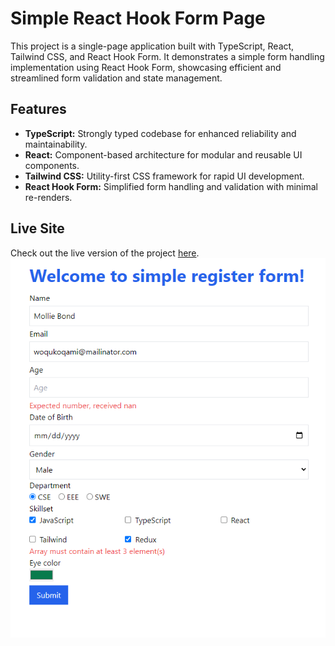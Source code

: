 # Simple React Hook Form Page

This project is a single-page application built with TypeScript, React, Tailwind CSS, and React Hook Form. It demonstrates a simple form handling implementation using React Hook Form, showcasing efficient and streamlined form validation and state management.

## Features

- **TypeScript:** Strongly typed codebase for enhanced reliability and maintainability.
- **React:** Component-based architecture for modular and reusable UI components.
- **Tailwind CSS:** Utility-first CSS framework for rapid UI development.
- **React Hook Form:** Simplified form handling and validation with minimal re-renders.

## Live Site

Check out the live version of the project [here](https://your-live-site-url.com).
![Project snapshot](images/project-image.png)
